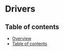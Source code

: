 Drivers
=======



Table of contents
-----------------

* [Overview](#drivers)
* [Table of contents](#table-of-contents)
